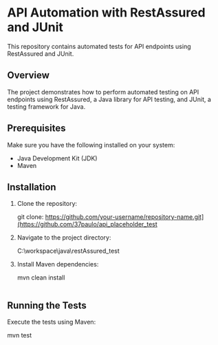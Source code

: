 # API Automation with RestAssured and JUnit

This repository contains automated tests for API endpoints using RestAssured and JUnit.

## Overview

The project demonstrates how to perform automated testing on API endpoints using RestAssured, a Java library for API testing, and JUnit, a testing framework for Java.

## Prerequisites

Make sure you have the following installed on your system:

- Java Development Kit (JDK)
- Maven

## Installation

1. Clone the repository:

    
    git clone: https://github.com/your-username/repository-name.git](https://github.com/37paulo/api_placeholder_test
  

2. Navigate to the project directory:

   C:\workspace\java\restAssured_test


4. Install Maven dependencies:

    mvn clean install
    ```

## Running the Tests

Execute the tests using Maven:

mvn test
